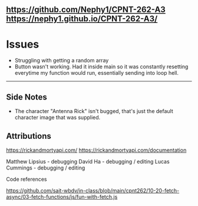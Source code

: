 https://github.com/Nephy1/CPNT-262-A3
https://nephy1.github.io/CPNT-262-A3/
---

# Issues
- Struggling with getting a random array
- Button wasn't working. Had it inside main so it was constantly resetting everytime my function would run, essentially sending into loop hell.
---

## Side Notes
- The character "Antenna Rick" isn't bugged, that's just the default character image that was supplied.

## Attributions

https://rickandmortyapi.com/
https://rickandmortyapi.com/documentation

Matthew Lipsius - debugging
David Ha - debugging / editing 
Lucas Cummings - debugging / editing


Code references

https://github.com/sait-wbdv/in-class/blob/main/cpnt262/10-20-fetch-async/03-fetch-functions/js/fun-with-fetch.js
